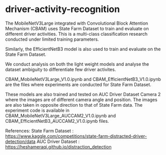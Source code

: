 # driver-activity-recognition

The MobileNetV3Large integrated with Convolutional Block Attention Mechanism (CBAM) uses State Farm Dataset to train and evaluate on different driver activities. This is a multi-class classification research conducted under limited training parameters.

Similarly, the EfficientNetB3 model is also used to train and evaluate on the State Farm Dataset.

We conduct analysis on both the light weight models and analyse the dataset ambiguity to differentiate few driver activites.

CBAM_MobileNetV3Large_V1.0.ipynb and CBAM_EfficientNetB3_V1.0.ipynb are the files where experiments are conducted for State Farm Dataset.

These models are also trained and tested on AUC Driver Dataset Camera 2 where the images are of different camera angle and position. The images are also taken in opposite direction to that of State Farm data. The experiment code is available in CBAM_MobileNetV3Large_AUCCAM2_V1.0.ipynb and CBAM_EfficientNetB3_AUCCAM2_V1.0.ipynb files.



References:
State Farm Dataset : https://www.kaggle.com/competitions/state-farm-distracted-driver-detection/data
AUC Driver Dataset : https://heshameraqi.github.io/distraction_detection


